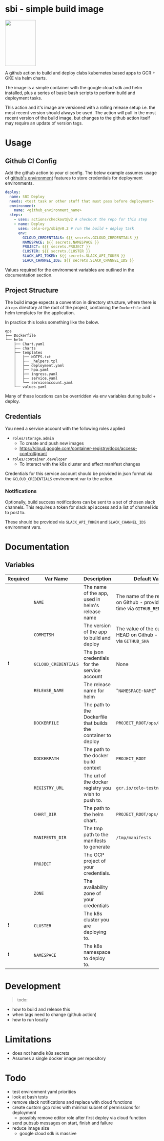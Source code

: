 # sbi - simple build image

<img src="https://user-images.githubusercontent.com/85586/165821692-f6692cc2-49f9-4fca-9b57-4797ebbb14d7.png" width="100" height="150">

A github action to build and deploy clabs kubernetes based apps to GCR + GKE via helm charts.

The image is a simple container with the google cloud sdk and helm installed, plus a series of basic bash scripts to perform build and deployment tasks.

This action and it's image are versioned with a rolling release setup i.e. the most recent version should always be used. The action will pull in the most recent version of the build image, but changes to the github action itself may require an update of version tags.

# Usage

## Github CI Config

Add the github action to your ci config. The below example assumes usage of [github's environment](https://docs.github.com/en/actions/deployment/targeting-different-environments/using-environments-for-deployment) features to store credentials for deployment environments.

```yaml
deploy:
  name: SBI Deploy
  needs: <test task or other stuff that must pass before deployment>
  environment:
    name: <github_environment_name>
  steps:
    - uses: actions/checkout@v2 # checkout the repo for this step
    - name: Deploy
      uses: celo-org/sbi@v0.2 # run the build + deploy task
      env:
        GCLOUD_CREDENTIALS: ${{ secrets.GCLOUD_CREDENTIALS }}
        NAMESPACE: ${{ secrets.NAMESPACE }}
        PROJECT: ${{ secrets.PROJECT }}
        CLUSTER: ${{ secrets.CLUSTER }}
        SLACK_API_TOKEN: ${{ secrets.SLACK_API_TOKEN }}
        SLACK_CHANNEL_IDS: ${{ secrets.SLACK_CHANNEL_IDS }}
```

Values required for the environment variables are outlined in the documentation section.

## Project Structure

The build image expects a convention in directory structure, where there is an `ops` directory at the root of the project, containing the `Dockerfile` and helm templates for the application.

In practice this looks something like the below.

```
ops
├── Dockerfile
└── helm
    ├── Chart.yaml
    ├── charts
    ├── templates
    │   ├── NOTES.txt
    │   ├── _helpers.tpl
    │   ├── deployment.yaml
    │   ├── hpa.yaml
    │   ├── ingress.yaml
    │   ├── service.yaml
    │   └── serviceaccount.yaml
    └── values.yaml
```

Many of these locations can be overridden via env variables during build + deploy.

## Credentials

You need a service account with the following roles applied

- `roles/storage.admin`
  - To create and push new images
  - <https://cloud.google.com/container-registry/docs/access-control#grant>
- `roles/container.developer`
  - To interact with the k8s cluster and effect manifest changes

Credentials for this service account should be provided in json format via the `GCLOUD_CREDENTIALS` environment var to the action.

### Notifications

Optionally, build success notifications can be sent to a set of chosen slack channels. This requires a token for slack api access and a list of channel ids to post to.

These should be provided via `SLACK_API_TOKEN` and `SLACK_CHANNEL_IDS` environment vars.

# Documentation

## Variables

| Required | Var Name             | Description                                                    | Default Value                                                                         |
|----------|----------------------|----------------------------------------------------------------|---------------------------------------------------------------------------------------|
|          | `NAME`               | The name of the app, used in helm's release name               | The name of the repository on Github - provided at build time via `GITHUB_REPOSITORY` |
|          | `COMMITSH`           | The version of the app to build and deploy                     | The value of the current HEAD on Github - provided via `GITHUB_SHA`                   |
| ❗️        | `GCLOUD_CREDENTIALS` | The json credentials for the service account                   | None                                                                                 |
|          | `RELEASE_NAME`       | The release name for helm                                      | "`NAMESPACE`-`NAME`"                                                                  |
|          | `DOCKERFILE`         | The path to the Dockerfile that builds the container to deploy | `PROJECT_ROOT/ops/Dockerfile`                                                         |
|          | `DOCKERPATH`         | The path to the docker build context                           | `PROJECT_ROOT`                                                                        |
|          | `REGISTRY_URL`       | The url of the docker registry you wish to push to.            | `gcr.io/celo-testnet`                                                                 |
|          | `CHART_DIR`          | The path to the helm chart.                                    | `PROJECT_ROOT/ops/helm`                                                               |
|          | `MANIFESTS_DIR`      | The tmp path to the manifests to generate                      | `/tmp/manifests`                                                                      |
|          | `PROJECT`            | The GCP project of your credentials.                           |                                                                                       |
|          | `ZONE`               | The availability zone of your credentials                      |                                                                                       |
| ❗️        | `CLUSTER`            | The k8s cluster you are deploying to.                          |                                                                                      |
| ❗️        | `NAMESPACE`          | The k8s namespace to deploy to.                                |     


# Development

> todo:
- how to build and release this
- when tags need to change (github action)
- how to run locally

# Limitations

- does not handle k8s secrets
- Assumes a single docker image per repository

# Todo

- test environment yaml priorities
- look at bash tests
- remove slack notifications and replace with cloud functions
- create custom gcp roles with minimal subset of permissions for deployment
    - possibly remove editor role after first deploy via cloud function
- send pubsub messages on start, finish and failure  
- reduce image size
  - google cloud sdk is massive

